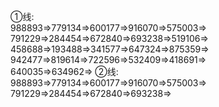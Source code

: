 ①线:  
988893=>779134=>600177=>916070=>575003=>  
791229=>284454=>672840=>693238=>519106=>  
458688=>193488=>341577=>647324=>875359=>  
942477=>819614=>722596=>532409=>418691=>  
640035=>634962=>
②线:  
988893=>779134=>600177=>916070=>575003=>  
791229=>284454=>672840=>693238=>  
